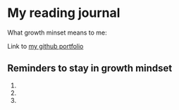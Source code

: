 # My reading journal

What growth minset means to me:

Link to [my github portfolio](https://github.com/burdolski/reading-notes)

## Reminders to stay in growth mindset

1.
2.
3.
